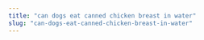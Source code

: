 ```yaml
---
title: "can dogs eat canned chicken breast in water"
slug: "can-dogs-eat-canned-chicken-breast-in-water"
---
```


